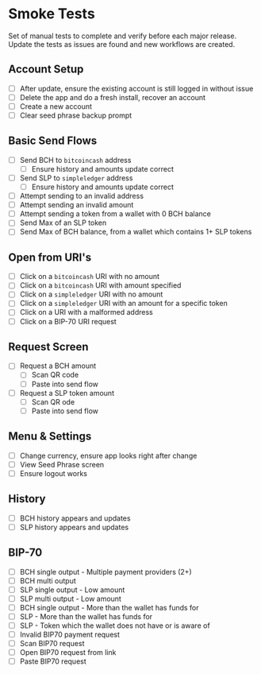 # Smoke Tests

Set of manual tests to complete and verify before each major release.  
Update the tests as issues are found and new workflows are created.

## Account Setup

- [ ] After update, ensure the existing account is still logged in without issue
- [ ] Delete the app and do a fresh install, recover an account
- [ ] Create a new account
- [ ] Clear seed phrase backup prompt

## Basic Send Flows

- [ ] Send BCH to `bitcoincash` address
  - [ ] Ensure history and amounts update correct
- [ ] Send SLP to `simpleledger` address
  - [ ] Ensure history and amounts update correct
- [ ] Attempt sending to an invalid address
- [ ] Attempt sending an invalid amount
- [ ] Attempt sending a token from a wallet with 0 BCH balance
- [ ] Send Max of an SLP token
- [ ] Send Max of BCH balance, from a wallet which contains 1+ SLP tokens

## Open from URI's

- [ ] Click on a `bitcoincash` URI with no amount
- [ ] Click on a `bitcoincash` URI with amount specified
- [ ] Click on a `simpleledger` URI with no amount
- [ ] Click on a `simpleledger` URI with an amount for a specific token
- [ ] Click on a URI with a malformed address
- [ ] Click on a BIP-70 URI request

## Request Screen

- [ ] Request a BCH amount
  - [ ] Scan QR code
  - [ ] Paste into send flow
- [ ] Request a SLP token amount
  - [ ] Scan QR ode
  - [ ] Paste into send flow

## Menu & Settings

- [ ] Change currency, ensure app looks right after change
- [ ] View Seed Phrase screen
- [ ] Ensure logout works

## History

- [ ] BCH history appears and updates
- [ ] SLP history appears and updates

## BIP-70

- [ ] BCH single output - Multiple payment providers (2+)
- [ ] BCH multi output
- [ ] SLP single output - Low amount
- [ ] SLP multi output - Low amount
- [ ] BCH single output - More than the wallet has funds for
- [ ] SLP - More than the wallet has funds for
- [ ] SLP - Token which the wallet does not have or is aware of
- [ ] Invalid BIP70 payment request
- [ ] Scan BIP70 request
- [ ] Open BIP70 request from link
- [ ] Paste BIP70 request
